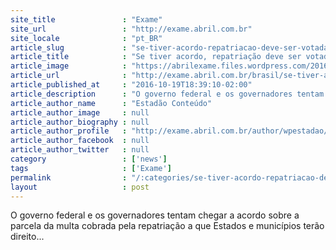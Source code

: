 ```yaml
---
site_title               : "Exame"
site_url                 : "http://exame.abril.com.br"
site_locale              : "pt_BR"
article_slug             : "se-tiver-acordo-repatriacao-deve-ser-votada-segunda-diz-moura"
article_title            : "Se tiver acordo, repatriação deve ser votada segunda, diz Moura"
article_image            : "https://abrilexame.files.wordpress.com/2016/09/size_960_16_9_andre5.jpg?quality=70&strip=all&w=960"
article_url              : "http://exame.abril.com.br/brasil/se-tiver-acordo-repatriacao-deve-ser-votada-segunda-diz-moura/"
article_published_at     : "2016-10-19T18:39:10-02:00"
article_description      : "O governo federal e os governadores tentam chegar a acordo sobre a parcela da multa cobrada pela repatriação a que Estados e municípios terão direito..."
article_author_name      : "Estadão Conteúdo"
article_author_image     : null
article_author_biography : null
article_author_profile   : "http://exame.abril.com.br/author/wpestadao/"
article_author_facebook  : null
article_author_twitter   : null
category                 : ['news']
tags                     : ['Exame']
permalink                : "/:categories/se-tiver-acordo-repatriacao-deve-ser-votada-segunda-diz-moura/"
layout                   : post
---
```


O governo federal e os governadores tentam chegar a acordo sobre a parcela da multa cobrada pela repatriação a que Estados e municípios terão direito...

